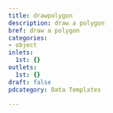 ```yaml
---
title: drawpolygon
description: draw a polygon
bref: draw a polygon
categories:
- object
inlets:
  1st: {}
outlets:
  1st: {}
draft: false
pdcategory: Data Templates

---
```


